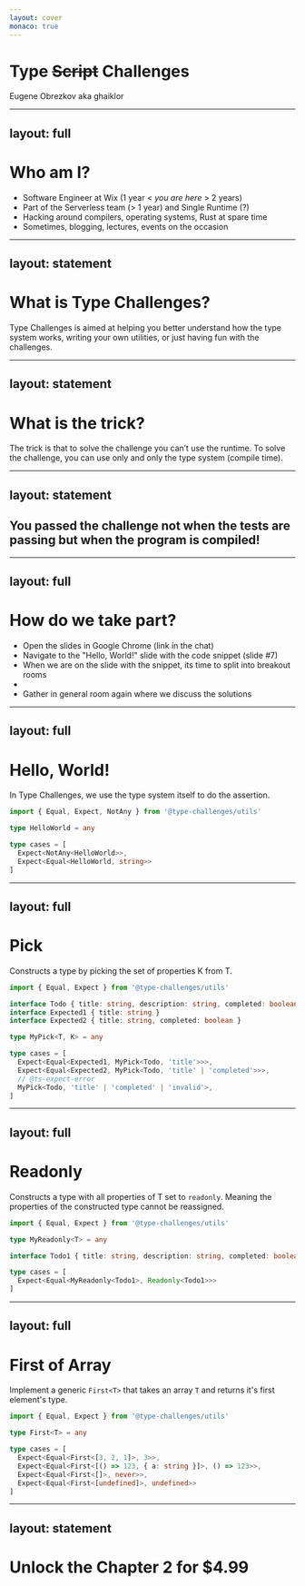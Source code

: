 ```yaml
---
layout: cover
monaco: true
---
```


# Type ~~Script~~ Challenges

Eugene Obrezkov aka ghaiklor

<!--
Just a title while everyone is gathering and stuff.
In the end, say that we will be talking about TypeScript now.
But before talking about TypeScript I would like to introduce myself.
-->

---
layout: full
---

# Who am I?

<v-clicks>

- Software Engineer at Wix (1 year < *you are here* > 2 years)
- Part of the Serverless team (> 1 year) and Single Runtime (?)
- Hacking around compilers, operating systems, Rust at spare time
- Sometimes, blogging, lectures, events on the occasion

</v-clicks>

<!--
Software Engineer at Wix for almost a year and a half (soon).
Part of the serverless team.
Recently, joined the Single Runtime Initiative.
In spare time, hacking around compilers, bare metals and stuff.
Sometimes, writing blog posts, participating in events and so on.
-->

---
layout: statement
---

# What is Type Challenges?

Type Challenges is aimed at helping you better understand how the type system works, writing your own utilities, or just having fun with the challenges.

<!--
Type Challenges is the project that gather different problems, challenges.
Some of them has a practical value in a real world.
Some of them just for fun.
All you need to know is that there are some challenges and you need to solve them.
Just a simple coding activity.
-->

---
layout: statement
---

# What is the trick?

The trick is that to solve the challenge you can’t use the runtime.
To solve the challenge, you can use only and only the type system (compile time).

<!--
The trick is that to solve the challenge, you can't use the runtime.
For example, if the challenge requires to check if the property exists in object.
You don't write the TypeScript code that actually checks the object in runtime.
You must to write the type, that accepts the object and checks the property in compile time.
-->

---
layout: statement
---

## You passed the challenge not when the tests are passing but when the program is compiled!

<!--
The challenge is passed only and only when the compilation is passed.
No tests, no runtime, no environment.
Just a playground and a compilation there.
-->

---
layout: full
---

# How do we take part?

<v-clicks>

- Open the slides in Google Chrome (link in the chat)
- Navigate to the "Hello, World!" slide with the code snippet (slide #7)
- When we are on the slide with the snippet, its time to split into breakout rooms
- <carbon-forward-10 />
- Gather in general room again where we discuss the solutions

</v-clicks>

<!--
Make sure that you have opened the slides in Google Chrome.
Once we get to the challenge, you will see a snippet of TypeScript code.
At this moment, we split to breakout rooms and try to solve the challenge.
Please note, that you don't need to install anything.
You can start solving them right in the slides, in the snippet.
We wait for ten minutes and afterwards, gathering in general room for discussion.
-->

---
layout: full
---

# Hello, World!

In Type Challenges, we use the type system itself to do the assertion.

```typescript {monaco}
import { Equal, Expect, NotAny } from '@type-challenges/utils'

type HelloWorld = any

type cases = [
  Expect<NotAny<HelloWorld>>,
  Expect<Equal<HelloWorld, string>>
]
```


---
layout: full
---

# Pick

Constructs a type by picking the set of properties K from T.

```typescript {monaco}
import { Equal, Expect } from '@type-challenges/utils'

interface Todo { title: string, description: string, completed: boolean }
interface Expected1 { title: string }
interface Expected2 { title: string, completed: boolean }

type MyPick<T, K> = any

type cases = [
  Expect<Equal<Expected1, MyPick<Todo, 'title'>>>,
  Expect<Equal<Expected2, MyPick<Todo, 'title' | 'completed'>>>,
  // @ts-expect-error
  MyPick<Todo, 'title' | 'completed' | 'invalid'>,
]
```


---
layout: full
---

# Readonly

Constructs a type with all properties of T set to `readonly`.
Meaning the properties of the constructed type cannot be reassigned.

```typescript {monaco}
import { Equal, Expect } from '@type-challenges/utils'

type MyReadonly<T> = any

interface Todo1 { title: string, description: string, completed: boolean }

type cases = [
  Expect<Equal<MyReadonly<Todo1>, Readonly<Todo1>>>
]
```


---
layout: full
---

# First of Array

Implement a generic `First<T>` that takes an array `T` and returns it's first element's type.

```typescript {monaco}
import { Equal, Expect } from '@type-challenges/utils'

type First<T> = any

type cases = [
  Expect<Equal<First<[3, 2, 1]>, 3>>,
  Expect<Equal<First<[() => 123, { a: string }]>, () => 123>>,
  Expect<Equal<First<[]>, never>>,
  Expect<Equal<First<[undefined]>, undefined>>
]
```


---
layout: statement
---

# Unlock the Chapter 2 for $4.99

<!--
Thanks for your time.
I truly believe that we can gather sometimes for such a coding activity.
I can make more slides like this one with interactive environment.
So, please, leave your feedback for our guild master.
In case, you are interested in such an activity, let him know.
We will do whatever we can to continue such an activity.
Thanks!
-->
